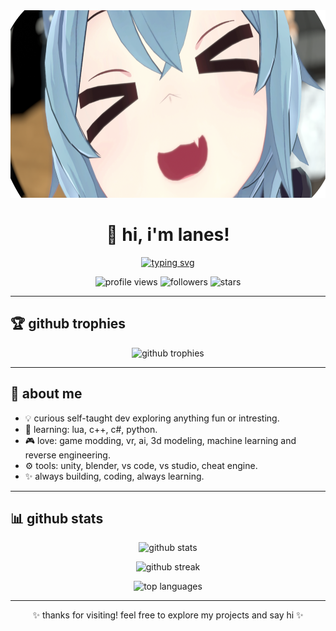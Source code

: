 <div align="center">
  <img src="https://github.com/femboylucky/img/blob/13bc6a2853b18c8ff9479def9ed38de48ce7dfe3/banner.png" width="720" height="300"/>
</div>

# <div align="center">👋 hi, i'm lanes!</div>

<div align="center">
  <a href="https://git.io/typing-svg">
    <img src="https://readme-typing-svg.herokuapp.com?font=roboto&pause=1000&color=adb3ff&center=true&width=435&lines=a+curious+self-taught+developer" alt="typing svg" />
  </a>
</div>

<p align="center">
  <img src="https://komarev.com/ghpvc/?username=lanesuwu&label=profile%20views&color=adb3ff&style=flat" alt="profile views" />
  <img src="https://img.shields.io/github/followers/lanesuwu?label=followers&style=social" alt="followers" />
  <img src="https://img.shields.io/github/stars/lanesuwu?label=stars&style=social" alt="stars" />
</p>

---

## 🏆 github trophies

<p align="center">
  <img src="https://github-profile-trophy.vercel.app/?username=lanesuwu&theme=nord&column=7&no-frame=true" alt="github trophies" />
</p>

---

## 🚀 about me

* 💡 curious self-taught dev exploring anything fun or intresting.
* 🧠 learning: lua, c++, c#, python.
* 🎮 love: game modding, vr, ai, 3d modeling, machine learning and reverse engineering.
* ⚙️ tools: unity, blender, vs code, vs studio, cheat engine.
* ✨ always building, coding, always learning.

---

## 📊 github stats

<p align="center">
  <img src="https://github-readme-stats.vercel.app/api?username=lanesuwu&show_icons=true&theme=tokyonight" alt="github stats" />
</p>

<p align="center">
  <img src="https://github-readme-streak-stats.herokuapp.com/?user=lanesuwu&theme=tokyonight" alt="github streak" />
</p>

<p align="center">
  <img src="https://github-readme-stats.vercel.app/api/top-langs/?username=lanesuwu&layout=compact&theme=tokyonight" alt="top languages" />
</p>

---

<div align="center">
✨ thanks for visiting! feel free to explore my projects and say hi ✨  
</div>
